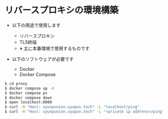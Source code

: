 # リバースプロキシの環境構築

- 以下の用途で使用します
    - リバースプロキシ
    - TLS終端
    - ※ 主に本番環境で使用するものです

- 以下のソフトウェアが必要です
    - Docker
    - Docker Compose

```bash
$ cd proxy
$ docker compose up -d
$ docker compose ps
$ docker compose down
$ open localhost:8080                                                   # ダッシュボード
$ curl -H "Host: uyunpunion.uyupun.tech" -L "localhost/ping"            # 疎通確認
$ curl -H "Host: uyunpunion.uyupun.tech" -L "<private ip address>/ping" # 疎通確認
```

